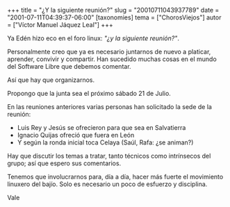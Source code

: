 +++
title = "¿Y la siguiente reunión?"
slug = "20010711043937789"
date = "2001-07-11T04:39:37-06:00"
[taxonomies]
tema = ["ChorosViejos"]
autor = ["Víctor Manuel Jáquez Leal"]
+++

Ya Edén hizo eco en el foro linux: *"¿y la siguiente reunión?"*.

Personalmente creo que ya es necesario juntarnos de nuevo a platicar,
aprender, convivir y compartir. Han sucedido muchas cosas en el mundo
del Software Libre que debemos comentar.

Así que hay que organizarnos.

<!-- more -->
Propongo que la junta sea el próximo sábado 21 de Julio.

En las reuniones anteriores varias personas han solicitado la sede de la
reunión:

-   Luis Rey y Jesús se ofrecieron para que sea en Salvatierra
-   Ignacio Quijas ofreció que fuera en León
-   Y según la ronda inicial toca Celaya (Saúl, Rafa: ¿se animan?)

Hay que discutir los temas a tratar, tanto técnicos como intrínsecos del
grupo; así que espero sus comentarios.

Tenemos que involucrarnos para, día a día, hacer más fuerte el
movimiento linuxero del bajío. Solo es necesario un poco de esfuerzo y
disciplina.

Vale

